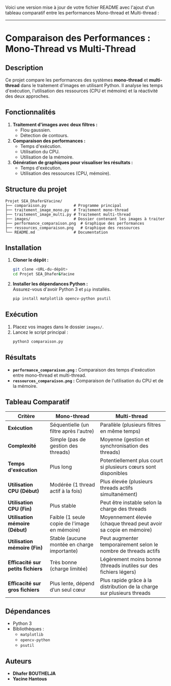 Voici une version mise à jour de votre fichier README avec l'ajout d'un tableau comparatif entre les performances Mono-thread et Multi-thread :  

---

# Comparaison des Performances : Mono-Thread vs Multi-Thread  

## Description  
Ce projet compare les performances des systèmes **mono-thread** et **multi-thread** dans le traitement d'images en utilisant Python. Il analyse les temps d'exécution, l'utilisation des ressources (CPU et mémoire) et la réactivité des deux approches.  

## Fonctionnalités  
1. **Traitement d'images avec deux filtres :**  
   - Flou gaussien.  
   - Détection de contours.  
2. **Comparaison des performances :**  
   - Temps d'exécution.  
   - Utilisation du CPU.  
   - Utilisation de la mémoire.  
3. **Génération de graphiques pour visualiser les résultats :**  
   - Temps d'exécution.  
   - Utilisation des ressources (CPU, mémoire).  

## Structure du projet  
```
Projet SEA_Dhafer&Yacine/
├── comparaison.py            # Programme principal
├── traitement_image_mono.py  # Traitement mono-thread
├── traitement_image_multi.py # Traitement multi-thread
├── images/                   # Dossier contenant les images à traiter
├── performance_comparaison.png  # Graphique des performances
├── ressources_comparaison.png   # Graphique des ressources
└── README.md                 # Documentation
```  

## Installation  
1. **Cloner le dépôt :**  
   ```bash
   git clone <URL-du-dépôt>
   cd Projet SEA_Dhafer&Yacine
   ```  
2. **Installer les dépendances Python :**  
   Assurez-vous d'avoir Python 3 et `pip` installés.  
   ```bash
   pip install matplotlib opencv-python psutil
   ```  

## Exécution  
1. Placez vos images dans le dossier `images/`.  
2. Lancez le script principal :  
   ```bash
   python3 comparaison.py
   ```  

## Résultats  
- **`performance_comparaison.png` :** Comparaison des temps d'exécution entre mono-thread et multi-thread.  
- **`ressources_comparaison.png` :** Comparaison de l'utilisation du CPU et de la mémoire.  

## Tableau Comparatif  

| **Critère**             | **Mono-thread**                            | **Multi-thread**                          |
|-------------------------|--------------------------------------------|-------------------------------------------|
| **Exécution**           | Séquentielle (un filtre après l'autre)     | Parallèle (plusieurs filtres en même temps) |
| **Complexité**          | Simple (pas de gestion des threads)        | Moyenne (gestion et synchronisation des threads) |
| **Temps d'exécution**   | Plus long                                  | Potentiellement plus court si plusieurs cœurs sont disponibles |
| **Utilisation CPU (Début)** | Modérée (1 thread actif à la fois)        | Plus élevée (plusieurs threads actifs simultanément) |
| **Utilisation CPU (Fin)**   | Plus stable                              | Peut être instable selon la charge des threads |
| **Utilisation mémoire (Début)** | Faible (1 seule copie de l'image en mémoire) | Moyennement élevée (chaque thread peut avoir sa copie en mémoire) |
| **Utilisation mémoire (Fin)**   | Stable (aucune montée en charge importante) | Peut augmenter temporairement selon le nombre de threads actifs |
| **Efficacité sur petits fichiers** | Très bonne (charge limitée)               | Légèrement moins bonne (threads inutiles sur des fichiers légers) |
| **Efficacité sur gros fichiers**   | Plus lente, dépend d’un seul cœur         | Plus rapide grâce à la distribution de la charge sur plusieurs threads |

## Dépendances  
- Python 3  
- Bibliothèques :  
  - `matplotlib`  
  - `opencv-python`  
  - `psutil`  

## Auteurs  
- **Dhafer BOUTHELJA**  
- **Yacine Hantous**  
